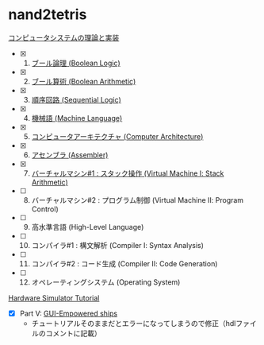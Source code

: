 # nand2tetris

[コンピュータシステムの理論と実装](https://www.oreilly.co.jp/books/9784873117126/)

- [x] 1. [ブール論理 (Boolean Logic)](https://github.com/ackintosh/nand2tetris/tree/master/01)
- [x] 2. [ブール算術 (Boolean Arithmetic)](https://github.com/ackintosh/nand2tetris/tree/master/02)
- [x] 3. [順序回路 (Sequential Logic)](https://github.com/ackintosh/nand2tetris/tree/master/03)
- [x] 4. [機械語 (Machine Language)](https://github.com/ackintosh/nand2tetris/tree/master/04)
- [x] 5. [コンピュータアーキテクチャ (Computer Architecture)](https://github.com/ackintosh/nand2tetris/tree/master/05)
- [x] 6. [アセンブラ (Assembler)](https://github.com/ackintosh/nand2tetris/tree/master/06)
- [x] 7. [バーチャルマシン#1 : スタック操作 (Virtual Machine Ⅰ: Stack Arithmetic)](https://github.com/ackintosh/nand2tetris/tree/master/07)
- [ ] 8. バーチャルマシン#2 : プログラム制御 (Virtual Machine Ⅱ: Program Control)
- [ ] 9. 高水準言語 (High-Level Language)
- [ ] 10. コンパイラ#1 : 構文解析 (Compiler Ⅰ: Syntax Analysis)
- [ ] 11. コンパイラ#2 : コード生成 (Compiler Ⅱ: Code Generation)
- [ ] 12. オペレーティングシステム (Operating System)


[Hardware Simulator Tutorial](https://www.nand2tetris.org/software)

- [x] Part V: [GUI-Empowered ships](https://github.com/ackintosh/nand2tetris/tree/master/hardware_simulator_tutorial)
  - チュートリアルそのままだとエラーになってしまうので修正（hdlファイルのコメントに記載）

